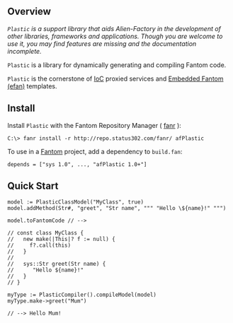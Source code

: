 ## Overview 

*`Plastic` is a support library that aids Alien-Factory in the development of other libraries, frameworks and applications. Though you are welcome to use it, you may find features are missing and the documentation incomplete.*

`Plastic` is a library for dynamically generating and compiling Fantom code.

`Plastic` is the cornerstone of [IoC](http://www.fantomfactory.org/pods/afIoc) proxied services and [Embedded Fantom (efan)](http://www.fantomfactory.org/pods/afEfan) templates.

## Install 

Install `Plastic` with the Fantom Repository Manager ( [fanr](http://fantom.org/doc/docFanr/Tool.html#install) ):

    C:\> fanr install -r http://repo.status302.com/fanr/ afPlastic

To use in a [Fantom](http://fantom.org/) project, add a dependency to `build.fan`:

    depends = ["sys 1.0", ..., "afPlastic 1.0+"]

## Quick Start 

```
model := PlasticClassModel("MyClass", true)
model.addMethod(Str#, "greet", "Str name", """ "Hello \${name}!" """)

model.toFantomCode // -->

// const class MyClass {
//   new make(|This|? f := null) {
//     f?.call(this)
//   }
//
//   sys::Str greet(Str name) {
//      "Hello ${name}!"
//   }
// }

myType := PlasticCompiler().compileModel(model)
myType.make->greet("Mum")

// --> Hello Mum!
```

